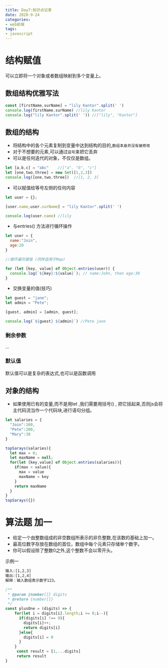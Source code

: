 ```yaml
---
title: Day7:知识点记录
date: 2020-9-24
categories:
- web前端
tags:
- javascript
---
```

# 结构赋值

可以立即将一个对象或者数组映射到多个变量上。

## 数组结构优雅写法

```javascript
const [firstName,surName] = "lily Kantor".split(' ')
console.log(firstName,surName) //lily Kantor
console.log("lily Kantor".split(' ')) //["lily", "Kantor"]
```

## 数组的结构

- 将结构中的各个元素复制到变量中达到结构的目的,`数组本身并没有被修改`
- 对于不想要的元素,可以通过`逗号`来把它丢弃
- 可以是任何迭代的对象，不仅仅是数组。

```javascript
let [a,b,c] = "abc"    //["a", "b", "c"]
let [one,two,three] = new Set([1,2,3])
console.log([one,two,three])  //[1, 2, 3]
```

- 可以赋值给等号左侧的任何内容

```javascript
let user = {};

[user.name,user.surName] = "lily Kantor".split(' ')

console.log(user.name) //lily
```

- 与entries() 方法进行循环操作

```javascript
let user = {
  name:"Join",
  age:20
}

//循环遍历键值 (同样适用于Map)

for (let [key, value] of Object.entries(user)) {
  console.log(`${key}:${value}`); // name:John, then age:30
}

```

- 交换变量的值(技巧)

```javascript
let guest = "jane";
let admin = "Pete";

[guest, admin] = [admin, guest];

console.log(`${guest} ${admin}`) //Pete jane
```

### 剩余参数  

...

### 默认值

默认值可以是复杂的表达式,也可以是函数调用

## 对象的结构

- 如果使用已有的变量,而不是用let ,我们需要用括号() ,
  把它括起来,否则js会将主代码流当作一个代码块,进行语句分组。


```javascript
let salaries = {
  "Join":100,
  "Pete":200,
  "Mary":30
}

topSarays(salaries){
  let max = 0;
  let maxName = null;
  for(let [key,value] of Object.entries(salaries)){
    if(max < value){
      max = value
      maxName = key
    }
    return maxName
  }
}
topSarays({})

```

# 算法题 加一

- 给定一个由整数组成的非空数组所表示的非负整数,在该数的基础上加一。
- 最高位数字存放在数组的首位，数组中每个元素只存储单个数字。
- 你可以假设除了整数0之外,这个整数不会以零开头。

示例一 

```txt
输入:[1,2,3]
输出:[1,2,4]
解释：输入数组表示数字123。
```
```javascript
/**
 * @param {number[]} digits
 * @return {number[]}
 */
const plusOne = (digits) => {  
    for(let i = digits[i].length;i >= 0;i--){
      if(digits[i] !== 9){
        digits[i]++;
        return digits[i]
      }else{
        digits[i] = 0
      }
    }
     const result = [1,...digits]
     return result
}

```
